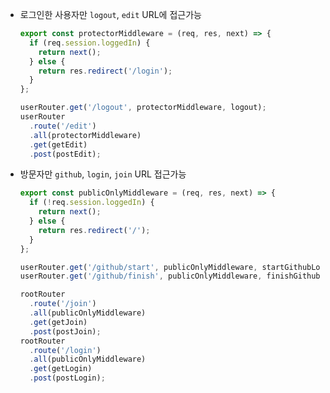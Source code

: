 - 로그인한 사용자만 `logout`, `edit` URL에 접근가능

  ```javascript
  export const protectorMiddleware = (req, res, next) => {
    if (req.session.loggedIn) {
      return next();
    } else {
      return res.redirect('/login');
    }
  };
  ```

  ```javascript
  userRouter.get('/logout', protectorMiddleware, logout);
  userRouter
    .route('/edit')
    .all(protectorMiddleware)
    .get(getEdit)
    .post(postEdit);
  ```

- 방문자만 `github`, `login`, `join` URL 접근가능

  ```javascript
  export const publicOnlyMiddleware = (req, res, next) => {
    if (!req.session.loggedIn) {
      return next();
    } else {
      return res.redirect('/');
    }
  };
  ```

  ```javascript
  userRouter.get('/github/start', publicOnlyMiddleware, startGithubLogin);
  userRouter.get('/github/finish', publicOnlyMiddleware, finishGithubLogin);

  rootRouter
    .route('/join')
    .all(publicOnlyMiddleware)
    .get(getJoin)
    .post(postJoin);
  rootRouter
    .route('/login')
    .all(publicOnlyMiddleware)
    .get(getLogin)
    .post(postLogin);
  ```

